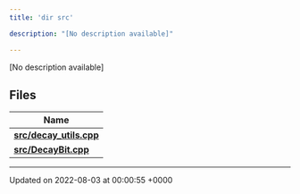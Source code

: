 ```yaml
---
title: 'dir src'

description: "[No description available]"

---
```







[No description available]

## Files

| Name           |
| -------------- |
| **[src/decay_utils.cpp](/documentation/code/gambit_sphinx/files/decay__utils_8cpp/#file-decay-utils.cpp)**  |
| **[src/DecayBit.cpp](/documentation/code/gambit_sphinx/files/decaybit_8cpp/#file-decaybit.cpp)**  |






-------------------------------

Updated on 2022-08-03 at 00:00:55 +0000
